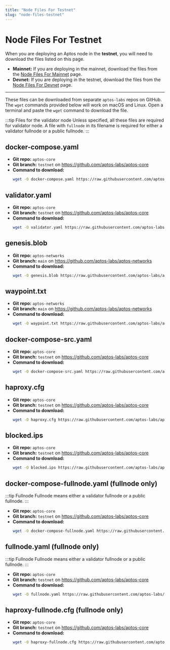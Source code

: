 ```yaml
---
title: "Node Files For Testnet"
slug: "node-files-testnet"
---
```


# Node Files For Testnet

When you are deploying an Aptos node in the **testnet**, you will need to download the files listed on this page.

- **Mainnet:** If you are deploying in the mainnet, download the files from the [Node Files For Mainnet](./node-files.md) page.
- **Devnet:** If you are deploying in the testnet, download the files from the [Node Files For Devnet](./node-files-devnet.md) page.

---

These files can be downloaded from separate `aptos-labs` repos on GitHub. The `wget` commands provided below will work on macOS and Linux. Open a terminal and paste the `wget` command to download the file.

:::tip Files for the validator node
Unless specified, all these files are required for validator node. A file with `fullnode` in its filename is required for either a validator fullnode or a public fullnode.
:::

## docker-compose.yaml

- **Git repo:** `aptos-core`
- **Git branch:** `testnet` on https://github.com/aptos-labs/aptos-core
- **Command to download:**
  ```bash
  wget -O docker-compose.yaml https://raw.githubusercontent.com/aptos-labs/aptos-core/testnet/docker/compose/aptos-node/docker-compose.yaml
  ```

## validator.yaml

- **Git repo:** `aptos-core`
- **Git branch:** `testnet` on https://github.com/aptos-labs/aptos-core
- **Command to download:**
  ```bash
  wget -O validator.yaml https://raw.githubusercontent.com/aptos-labs/aptos-core/testnet/docker/compose/aptos-node/validator.yaml
  ```

## genesis.blob

- **Git repo:** `aptos-networks`
- **Git branch:** `main` on https://github.com/aptos-labs/aptos-networks
- **Command to download:**
  ```bash
  wget -O genesis.blob https://raw.githubusercontent.com/aptos-labs/aptos-networks/main/testnet/genesis.blob
  ```

## waypoint.txt

- **Git repo:** `aptos-networks`
- **Git branch:** `main` on https://github.com/aptos-labs/aptos-networks
- **Command to download:**
  ```bash
  wget -O waypoint.txt https://raw.githubusercontent.com/aptos-labs/aptos-networks/main/testnet/waypoint.txt
  ```

## docker-compose-src.yaml

- **Git repo:** `aptos-core`
- **Git branch:** `testnet` on https://github.com/aptos-labs/aptos-core
- **Command to download:**
  ```bash
  wget -O docker-compose-src.yaml https://raw.githubusercontent.com/aptos-labs/aptos-core/testnet/docker/compose/aptos-node/docker-compose-src.yaml
  ```

## haproxy.cfg

- **Git repo:** `aptos-core`
- **Git branch:** `testnet` on https://github.com/aptos-labs/aptos-core
- **Command to download:**
  ```bash
  wget -O haproxy.cfg https://raw.githubusercontent.com/aptos-labs/aptos-core/testnet/docker/compose/aptos-node/haproxy.cfg
  ```

## blocked.ips

- **Git repo:** `aptos-core`
- **Git branch:** `testnet` on https://github.com/aptos-labs/aptos-core
- **Command to download:**
  ```bash
  wget -O blocked.ips https://raw.githubusercontent.com/aptos-labs/aptos-core/testnet/docker/compose/aptos-node/blocked.ips
  ```

## docker-compose-fullnode.yaml (fullnode only)

:::tip Fullnode
Fullnode means either a validator fullnode or a public fullnode.
:::

- **Git repo:** `aptos-core`
- **Git branch:** `testnet` on https://github.com/aptos-labs/aptos-core
- **Command to download:**
  ```bash
  wget -O docker-compose-fullnode.yaml https://raw.githubusercontent.com/aptos-labs/aptos-core/testnet/docker/compose/aptos-node/docker-compose-fullnode.yaml
  ```

## fullnode.yaml (fullnode only)

:::tip Fullnode
Fullnode means either a validator fullnode or a public fullnode.
:::

- **Git repo:** `aptos-core`
- **Git branch:** `testnet` on https://github.com/aptos-labs/aptos-core
- **Command to download:**
  ```bash
  wget -O fullnode.yaml https://raw.githubusercontent.com/aptos-labs/aptos-core/testnet/docker/compose/aptos-node/fullnode.yaml
  ```

## haproxy-fullnode.cfg (fullnode only)

- **Git repo:** `aptos-core`
- **Git branch:** `testnet` on https://github.com/aptos-labs/aptos-core
- **Command to download:**
  ```bash
  wget -O haproxy-fullnode.cfg https://raw.githubusercontent.com/aptos-labs/aptos-core/testnet/docker/compose/aptos-node/haproxy-fullnode.cfg
  ```
